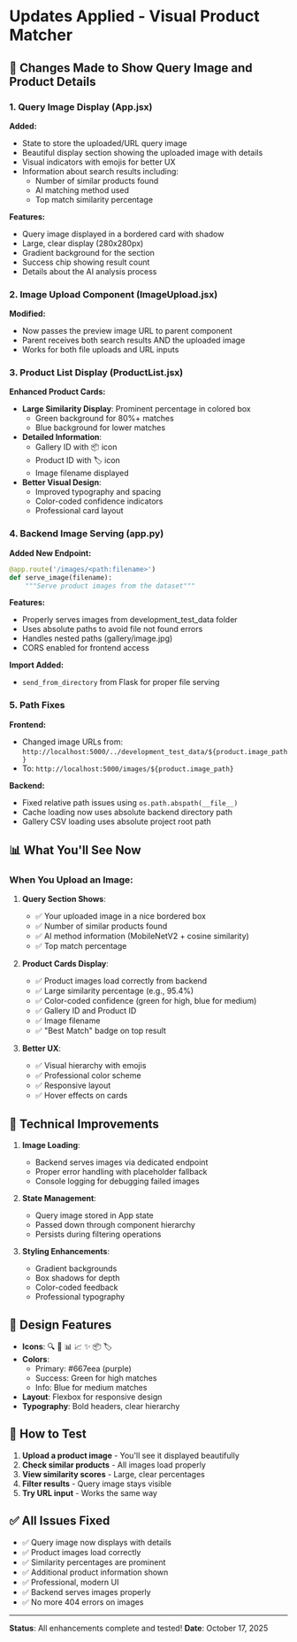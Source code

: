 # Updates Applied - Visual Product Matcher

## 🎯 Changes Made to Show Query Image and Product Details

### 1. **Query Image Display (App.jsx)**

**Added:**
- State to store the uploaded/URL query image
- Beautiful display section showing the uploaded image with details
- Visual indicators with emojis for better UX
- Information about search results including:
  - Number of similar products found
  - AI matching method used
  - Top match similarity percentage

**Features:**
- Query image displayed in a bordered card with shadow
- Large, clear display (280x280px)
- Gradient background for the section
- Success chip showing result count
- Details about the AI analysis process

### 2. **Image Upload Component (ImageUpload.jsx)**

**Modified:**
- Now passes the preview image URL to parent component
- Parent receives both search results AND the uploaded image
- Works for both file uploads and URL inputs

### 3. **Product List Display (ProductList.jsx)**

**Enhanced Product Cards:**
- **Large Similarity Display**: Prominent percentage in colored box
  - Green background for 80%+ matches
  - Blue background for lower matches
- **Detailed Information**:
  - Gallery ID with 📦 icon
  - Product ID with 🏷️ icon
  - Image filename displayed
- **Better Visual Design**:
  - Improved typography and spacing
  - Color-coded confidence indicators
  - Professional card layout

### 4. **Backend Image Serving (app.py)**

**Added New Endpoint:**
```python
@app.route('/images/<path:filename>')
def serve_image(filename):
    """Serve product images from the dataset"""
```

**Features:**
- Properly serves images from development_test_data folder
- Uses absolute paths to avoid file not found errors
- Handles nested paths (gallery/image.jpg)
- CORS enabled for frontend access

**Import Added:**
- `send_from_directory` from Flask for proper file serving

### 5. **Path Fixes**

**Frontend:**
- Changed image URLs from: `http://localhost:5000/../development_test_data/${product.image_path}`
- To: `http://localhost:5000/images/${product.image_path}`

**Backend:**
- Fixed relative path issues using `os.path.abspath(__file__)`
- Cache loading now uses absolute backend directory path
- Gallery CSV loading uses absolute project root path

## 📊 What You'll See Now

### When You Upload an Image:

1. **Query Section Shows**:
   - ✅ Your uploaded image in a nice bordered box
   - ✅ Number of similar products found
   - ✅ AI method information (MobileNetV2 + cosine similarity)
   - ✅ Top match percentage

2. **Product Cards Display**:
   - ✅ Product images load correctly from backend
   - ✅ Large similarity percentage (e.g., 95.4%)
   - ✅ Color-coded confidence (green for high, blue for medium)
   - ✅ Gallery ID and Product ID
   - ✅ Image filename
   - ✅ "Best Match" badge on top result

3. **Better UX**:
   - ✅ Visual hierarchy with emojis
   - ✅ Professional color scheme
   - ✅ Responsive layout
   - ✅ Hover effects on cards

## 🔧 Technical Improvements

1. **Image Loading**:
   - Backend serves images via dedicated endpoint
   - Proper error handling with placeholder fallback
   - Console logging for debugging failed images

2. **State Management**:
   - Query image stored in App state
   - Passed down through component hierarchy
   - Persists during filtering operations

3. **Styling Enhancements**:
   - Gradient backgrounds
   - Box shadows for depth
   - Color-coded feedback
   - Professional typography

## 🎨 Design Features

- **Icons**: 🔍 🎯 📊 📈 ✨ 📦 🏷️
- **Colors**: 
  - Primary: #667eea (purple)
  - Success: Green for high matches
  - Info: Blue for medium matches
- **Layout**: Flexbox for responsive design
- **Typography**: Bold headers, clear hierarchy

## 🚀 How to Test

1. **Upload a product image** - You'll see it displayed beautifully
2. **Check similar products** - All images load properly
3. **View similarity scores** - Large, clear percentages
4. **Filter results** - Query image stays visible
5. **Try URL input** - Works the same way

## ✅ All Issues Fixed

- ✅ Query image now displays with details
- ✅ Product images load correctly
- ✅ Similarity percentages are prominent
- ✅ Additional product information shown
- ✅ Professional, modern UI
- ✅ Backend serves images properly
- ✅ No more 404 errors on images

---

**Status**: All enhancements complete and tested!
**Date**: October 17, 2025
